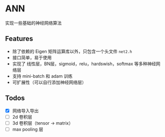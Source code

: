 # ANN
实现一些基础的神经网络算法

## Features

- 除了依赖的 Eigen 矩阵运算库以外，只包含一个头文件 `net2.h`
- 接口简单，易于使用
- 实现了 线性层，BN层，sigmoid，relu，hardswish，softmax 等多种神经网络层
- 支持 mini-batch 和 adam 训练
- 可扩展性（可以自行添加神经网络层）

## Todos
- [x] 网络导入导出
- [ ] 2d 卷积层
- [ ] 3d 卷积层（tensor -> matrix）
- [ ] max pooling 层
